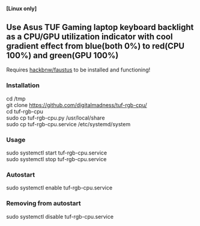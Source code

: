 #### [Linux only]
## Use Asus TUF Gaming laptop keyboard backlight as a CPU/GPU utilization indicator with cool gradient effect from blue(both 0%) to red(CPU 100%) and green(GPU 100%)

Requires [hackbnw/faustus](https://github.com/hackbnw/faustus) to be installed and functioning!

### Installation
cd /tmp  
git clone https://github.com/digitalmadness/tuf-rgb-cpu/  
cd tuf-rgb-cpu  
sudo cp tuf-rgb-cpu.py /usr/local/share  
sudo cp tuf-rgb-cpu.service /etc/systemd/system  

### Usage
sudo systemctl start tuf-rgb-cpu.service  
sudo systemctl stop tuf-rgb-cpu.service  

### Autostart
sudo systemctl enable tuf-rgb-cpu.service  

### Removing from autostart
sudo systemctl disable tuf-rgb-cpu.service  
